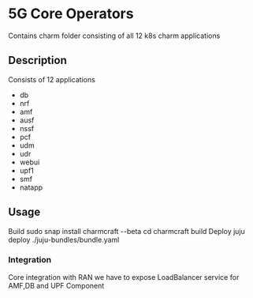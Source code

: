 # 5G Core Operators

Contains charm folder consisting of all 12 k8s charm applications


## Description

Consists of 12 applications
* db
* nrf
* amf
* ausf  
* nssf
* pcf
* udm  
* udr
* webui
* upf1
* smf
* natapp

## Usage
Build
sudo snap install charmcraft --beta
cd <Application-operator>
charmcraft build
Deploy
juju deploy ./juju-bundles/bundle.yaml

### Integration

Core integration with RAN we have to expose LoadBalancer service for AMF,DB and UPF Component
